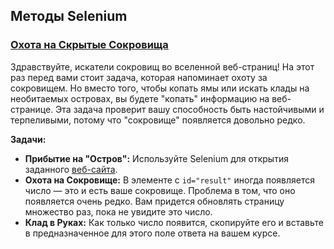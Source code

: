 ## Методы Selenium

### [Охота на Скрытые Сокровища]()

Здравствуйте, искатели сокровищ во вселенной веб-страниц! На этот раз перед вами стоит задача, которая напоминает охоту за сокровищем. Но вместо того, чтобы копать ямы или искать клады на необитаемых островах, вы будете "копать" информацию на веб-странице. Эта задача проверит вашу способность быть настойчивыми и терпеливыми, потому что "сокровище" появляется довольно редко.

**Задачи:**
- **Прибытие на "Остров":** Используйте Selenium для открытия заданного [веб-сайта](https://parsinger.ru/methods/1/index.html).
- **Охота на Сокровище:** В элементе с `id="result"` иногда появляется число — это и есть ваше сокровище. Проблема в том, что оно появляется очень редко. Вам придется обновлять страницу множество раз, пока не увидите это число.
- **Клад в Руках:** Как только число появится, скопируйте его и вставьте в предназначенное для этого поле ответа на вашем курсе.
